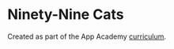 # Ninety-Nine Cats

Created as part of the App Academy [curriculum](https://open.appacademy.io/learn/full-stack-online/rails/99-cats).